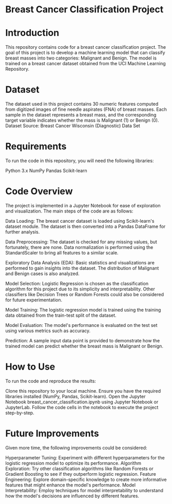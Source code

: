 # Breast Cancer Classification Project
# Introduction
This repository contains code for a breast cancer classification project. The goal of this project is to develop a 
machine learning model that can classify breast masses into two categories: Malignant and Benign. 
The model is trained on a breast cancer dataset obtained from the UCI Machine Learning Repository.

# Dataset
The dataset used in this project contains 30 numeric features computed from digitized images of fine needle aspirates (FNA) of breast masses.
Each sample in the dataset represents a breast mass, and the corresponding target variable indicates whether the mass is Malignant (1) or Benign (0).
Dataset Source: Breast Cancer Wisconsin (Diagnostic) Data Set

# Requirements
To run the code in this repository, you will need the following libraries:


Python 3.x
NumPy
Pandas
Scikit-learn

# Code Overview
The project is implemented in a Jupyter Notebook for ease of exploration and visualization. The main steps of the code are as follows:

Data Loading: The breast cancer dataset is loaded using Scikit-learn's dataset module. The dataset is then converted into a Pandas DataFrame for further analysis.

Data Preprocessing: The dataset is checked for any missing values, but fortunately, there are none. 
Data normalization is performed using the StandardScaler to bring all features to a similar scale.

Exploratory Data Analysis (EDA): Basic statistics and visualizations are performed to gain insights into the dataset. 
The distribution of Malignant and Benign cases is also analyzed.

Model Selection: Logistic Regression is chosen as the classification algorithm for this project due to its simplicity and interpretability.
 Other classifiers like Decision Trees or Random Forests could also be considered for future experimentation.

Model Training: The logistic regression model is trained using the training data obtained from the train-test split of the dataset.

Model Evaluation: The model's performance is evaluated on the test set using various metrics such as accuracy.

Prediction: A sample input data point is provided to demonstrate how the trained model can predict whether the breast mass is Malignant or Benign.

# How to Use
To run the code and reproduce the results:

Clone this repository to your local machine.
Ensure you have the required libraries installed (NumPy, Pandas, Scikit-learn).
Open the Jupyter Notebook breast_cancer_classification.ipynb using Jupyter Notebook or JupyterLab.
Follow the code cells in the notebook to execute the project step-by-step.


# Future Improvements
Given more time, the following improvements could be considered:

Hyperparameter Tuning: Experiment with different hyperparameters for the logistic regression model to optimize its performance.
Algorithm Exploration: Try other classification algorithms like Random Forests or Gradient Boosting to see if they outperform logistic regression.
Feature Engineering: Explore domain-specific knowledge to create more informative features that might enhance the model's performance.
Model Interpretability: Employ techniques for model interpretability to understand how the model's decisions are influenced by different features.




